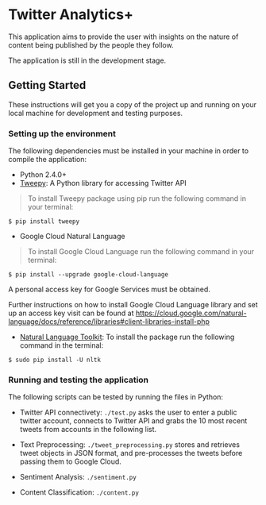 # Twitter Analytics+

This application aims to provide the user with insights on the nature of content being published by the people they follow.

The application is still in the development stage.

## Getting Started

These instructions will get you a copy of the project up and running on your local machine for development and testing purposes.


### Setting up the environment

The following dependencies must be installed in your machine in order to compile the application:

* Python 2.4.0+
* <a href="https://github.com/tweepy/tweepy/" target="_blank">Tweepy</a>: A Python library for accessing Twitter API
> To install Tweepy package using pip run the following command in your terminal:

```
$ pip install tweepy
```

* Google Cloud Natural Language
> To install Google Cloud Language run the following command in your terminal:
```
$ pip install --upgrade google-cloud-language
```
A personal access key for Google Services must be obtained.

Further instructions on how to install Google Cloud Language library and set up an access key visit can be found at https://cloud.google.com/natural-language/docs/reference/libraries#client-libraries-install-php

* <a href="http://www.nltk.org">Natural Language Toolkit</a>: To install the package run the following command in the terminal:
```
$ sudo pip install -U nltk
```

### Running and testing the application

The following scripts can be tested by running the files in Python:
* Twitter API connectivety: `./test.py` asks the user to enter a public twitter account, connects to Twitter API and grabs the 10 most recent tweets from accounts in the following list.

* Text Preprocessing: `./tweet_preprocessing.py` stores and retrieves tweet objects in JSON format, and pre-processes the tweets before passing them to Google Cloud.

* Sentiment Analysis: `./sentiment.py`

* Content Classification: `./content.py`
